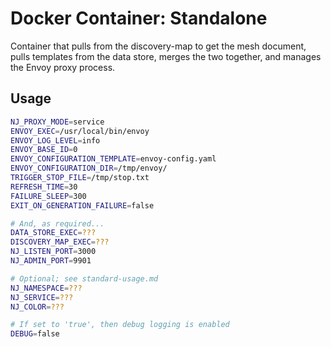 # Docker Container: Standalone

Container that pulls from the discovery-map to get the mesh document, pulls templates from the data store, merges the two together, and manages the Envoy proxy process.

## Usage

```bash
NJ_PROXY_MODE=service
ENVOY_EXEC=/usr/local/bin/envoy
ENVOY_LOG_LEVEL=info
ENVOY_BASE_ID=0
ENVOY_CONFIGURATION_TEMPLATE=envoy-config.yaml
ENVOY_CONFIGURATION_DIR=/tmp/envoy/
TRIGGER_STOP_FILE=/tmp/stop.txt
REFRESH_TIME=30
FAILURE_SLEEP=300
EXIT_ON_GENERATION_FAILURE=false

# And, as required...
DATA_STORE_EXEC=???
DISCOVERY_MAP_EXEC=???
NJ_LISTEN_PORT=3000
NJ_ADMIN_PORT=9901

# Optional; see standard-usage.md
NJ_NAMESPACE=???
NJ_SERVICE=???
NJ_COLOR=???

# If set to 'true', then debug logging is enabled
DEBUG=false
```
